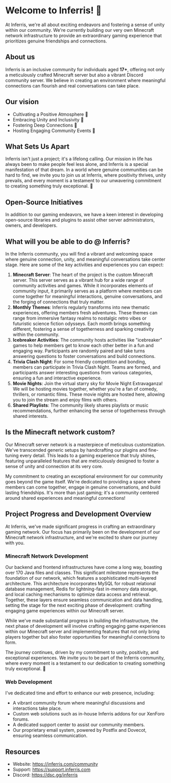 # Welcome to Inferris! 🌟

At Inferris, we're all about exciting endeavors and fostering a sense of unity within our community. We're currently building our very own Minecraft network infrastructure to provide an extraordinary gaming experience that prioritizes genuine friendships and connections.

## About us
Inferris is an inclusive community for individuals aged **17+**, offering not only a meticulously crafted Minecraft server but also a vibrant Discord community server. We believe in creating an environment where meaningful connections can flourish and real conversations can take place.

## Our vision
- Cultivating a Positive Atmosphere 🌼
- Embracing Unity and Inclusivity 🤝
- Fostering Deep Connections 💬
- Hosting Engaging Community Events 🎉

## What Sets Us Apart
Inferris isn't just a project; it's a lifelong calling. Our mission in life has always been to make people feel less alone, and Inferris is a special manifestation of that dream. In a world where genuine communities can be hard to find, we invite you to join us at Inferris, where positivity thrives, unity prevails, and every moment is a testament to our unwavering commitment to creating something truly exceptional. 🖤

## Open-Source Initiatives
In addition to our gaming endeavors, we have a keen interest in developing open-source libraries and plugins to assist other server administrators, owners, and developers.

## What will you be able to do @ Inferris?
In the Inferris community, you will find a vibrant and welcoming space where genuine connection, unity, and meaningful conversations take center stage. Here are some of the key activities and experiences you can expect:
1. **Minecraft Server**: The heart of the project is the custom Minecraft server. This server serves as a vibrant hub for a wide range of community activities and games. While it incorporates elements of community input, it primarily serves as a platform where members can come together for meaningful interactions, genuine conversations, and the forging of connections that truly matter.
2. **Monthly Themes**: Inferris regularly transforms into new thematic experiences, offering members fresh adventures. These themes can range from immersive fantasy realms to nostalgic retro vibes or futuristic science fiction odysseys. Each month brings something different, fostering a sense of togetherness and sparking creativity within the community.
3. **Icebreaker Activities**: The community hosts activities like "icebreaker" games to help members get to know each other better in a fun and engaging way. Participants are randomly paired and take turns answering questions to foster conversations and build connections.
4. **Trivia Clash Night**: For some friendly competition and bonding, members can participate in Trivia Clash Night. Teams are formed, and participants answer interesting questions from various categories, ensuring a fun and interactive experience.
5. **Movie Nights**: Join the virtual starry sky for Movie Night Extravaganza! We will be hosting movies together, whether you're a fan of comedy, thrillers, or romantic films. These movie nights are hosted here, allowing you to join the stream and enjoy films with others.
6. **Shared Playlists**: The community likely shares playlists or music recommendations, further enhancing the sense of togetherness through shared interests.

## Is the Minecraft network custom?
Our Minecraft server network is a masterpiece of meticulous customization. We've transcended generic setups by handcrafting our plugins and fine-tuning every detail. This leads to a gaming experience that truly shines, featuring unparalleled features that are meticulously designed to foster a sense of unity and connection at its very core.

My commitment to creating an exceptional environment for our community goes beyond the game itself. We're dedicated to providing a space where members can come together, engage in genuine conversations, and build lasting friendships. It's more than just gaming; it's a community centered around shared experiences and meaningful connections!

## Project Progress and Development Overview
At Inferris, we've made significant progress in crafting an extraordinary gaming network. Our focus has primarily been on the development of our Minecraft network infrastructure, and we're excited to share our journey with you.

### Minecraft Network Development
Our backend and frontend infrastructures have come a long way, boasting over 170 Java files and classes. This significant milestone represents the foundation of our network, which features a sophisticated multi-layered architecture. This architecture incorporates MySQL for robust relational database management, Redis for lightning-fast in-memory data storage, and local caching mechanisms to optimize data access and retrieval. Together, these layers ensure seamless communication and data handling, setting the stage for the next exciting phase of development: crafting engaging game experiences within our Minecraft server.

While we've made substantial progress in building the infrastructure, the next phase of development will involve crafting engaging game experiences within our Minecraft server and implementing features that not only bring players together but also foster opportunities for meaningful connections to form.

The journey continues, driven by my commitment to unity, positivity, and exceptional experiences. We invite you to be part of the Inferris community, where every moment is a testament to our dedication to creating something truly exceptional. 🖤

### Web Development
I've dedicated time and effort to enhance our web presence, including:
- A vibrant community forum where meaningful discussions and interactions take place.
- Custom web solutions such as in-house Inferris addons for our XenForo forums.
- A dedicated support center to assist our community members.
- Our proprietary email system, powered by Postfix and Dovecot, ensuring seamless communication.

## Resources
* Website: https://inferris.com/community
* Support: https://support.inferris.com
* Discord: https://dsc.gg/inferris 
<!--

**Here are some ideas to get you started:**

🙋‍♀️ A short introduction - what is your organization all about?
🌈 Contribution guidelines - how can the community get involved?
👩‍💻 Useful resources - where can the community find your docs? Is there anything else the community should know?
🍿 Fun facts - what does your team eat for breakfast?
🧙 Remember, you can do mighty things with the power of [Markdown](https://docs.github.com/github/writing-on-github/getting-started-with-writing-and-formatting-on-github/basic-writing-and-formatting-syntax)
-->
